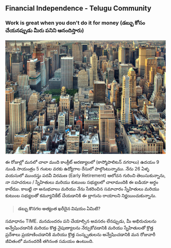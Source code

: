 ## Financial Independence - Telugu Community

### Work is great when you don't do it for money (డబ్బు కోసం చేయనప్పుడు మీరు పనిని ఆనందిస్తారు)

<img src="./concrete-jungle.jpg" alt="hi" class="inline"/>

ఈ రోజుల్లో మనలో చాలా మంది కాంక్రీట్ అరణ్యాలలో (కాస్మోపాలిటన్ నగరాలు) ఉదయం 9 నుండి సాయంత్రం 5 గంటల వరకు ఉద్యోగాల రేసులో పాల్గొంటున్నాము. నేను 26 ఏళ్ళ వయసులో ముందస్తు పదవీ విరమణ (Early Retirement) ఆలోచన గురించి తెలుసుకున్నాను, నా సహచరులు / స్నేహితులు మరియు కుటుంబ సభ్యులలో చాలామందికి ఈ ఐడియా అర్ధం కాలేదుు. కాబట్టి నా అనుభవాలు మరియు నేను సేకరించిన సమాచారం స్నేహితులు మరియు కుటుంబ సభ్యులతో కమ్యూనికేట్ చేయడానికి ఈ బ్లాగును రాయాలని నిర్ణయించుకున్నాను.

> #### డబ్బు కొనగల అత్యంత ఖరీదైన విషయం ఏమిటి?

సమాధానం TIME. మనమందరం పని చేయాల్సిన అవసరం లేనప్పుడు, మీ అభిరుచులను అన్వేషించడానికి మరియు కొత్త నైపుణ్యాలను నేర్చుకోవడానికి మరియు  స్నేహితులతో క్రొత్త ప్రదేశాలు ప్రయాణించడానికి మరియు క్రొత్త సంస్కృతులను అన్వేషించడానికి మన రోజువారీ జీవితంలో మనందరికీ తగినంత సమయం ఉంటుంది.
